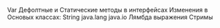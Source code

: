 Var
Дефолтные и Статические методы в интерфейсах
Изменения в Основых классах:
	String
	java.lang
	java.io
Лямбда выражения
Стримы